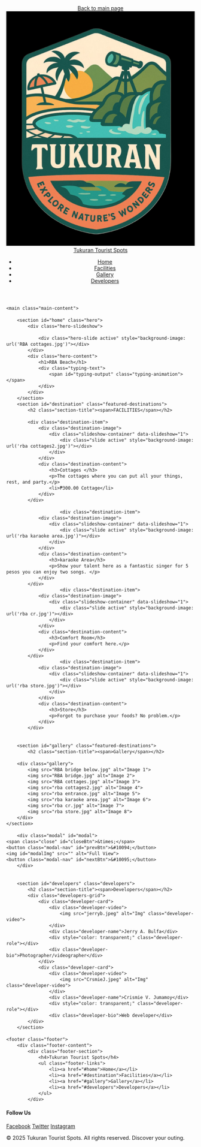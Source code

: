 <html lang="en">
<head>
  <meta charset="UTF-8" />
  <meta name="viewport" content="width=device-width, initial-scale=1.0" />
  <title>TTS</title>
  <link rel="stylesheet" href="style.css" />
</head>
<body>
  <header class="header">
      <nav class="nav-container">
                      <a href="#backtomainpage" class="nav-link">Back to main page</a>
          <a href="#home" class="logo">
              <img src="logo.png" alt="Logo" class="logo-img">
              <span class="logo-text">Tukuran Tourist Spots</span>
            </a>
          <ul class="nav-menu">
            <li class="nav-item">
                <a href="#home" class="nav-link">Home</a>
            </li>
            <li class="nav-item">
                <a href="#destination" class="nav-link">Facilities</a>
            </li>
                <li class="nav-item">
                    <a href="#gallery" class="nav-link">Gallery</a>
                </li>
                <li class="nav-item">
                    <a href="#developers" class="nav-link">Developers</a>
                </li>
            </ul>
        </nav>
    </header>


    <main class="main-content">
        
        <section id="home" class="hero">
            <div class="hero-slideshow">
                
                <div class="hero-slide active" style="background-image: url('RBA cottages.jpg')"></div> 
            </div>
            <div class="hero-content">
                <h1>RBA Beach</h1>
                <div class="typing-text">
                    <span id="typing-output" class="typing-animation"></span>
                </div>
            </div>
        </section>
        <section id="destination" class="featured-destinations">
            <h2 class="section-title"><span>FACILITIES</span></h2>
            
            <div class="destination-item">
                <div class="destination-image">
                    <div class="slideshow-container" data-slideshow="1">
                        <div class="slide active" style="background-image: url('rba cottages2.jpg')"></div>
                    </div>
                </div>
                <div class="destination-content">
                    <h3>Cottages </h3>
                    <p>The cottages where you can put all your things, rest, and party.</p>
                    <li>₱300.00 Cottage</li>
                </div>
            </div>
        
                        <div class="destination-item">
                <div class="destination-image">
                    <div class="slideshow-container" data-slideshow="1">
                        <div class="slide active" style="background-image: url('rba karaoke area.jpg')"></div> 
                    </div>
                </div>
                <div class="destination-content">
                    <h3>karaoke Area</h3>
                    <p>Show your talent here as a fantastic singer for 5 pesos you can enjoy two songs. </p>
                </div>
            </div>
                        <div class="destination-item">
                <div class="destination-image">
                    <div class="slideshow-container" data-slideshow="1">
                        <div class="slide active" style="background-image: url('rba cr.jpg')"></div>
                    </div>
                </div>
                <div class="destination-content">
                    <h3>Comfort Room</h3>
                    <p>Find your comfort here.</p>
                </div>
            </div>
                        <div class="destination-item">
                <div class="destination-image">
                    <div class="slideshow-container" data-slideshow="1">
                        <div class="slide active" style="background-image: url('rba store.jpg')"></div>
                    </div>
                </div>
                <div class="destination-content">
                    <h3>Store</h3>
                    <p>Forgot to purchase your foods? No problem.</p>
                </div>
            </div>

            
        <section id="gallery" class="featured-destinations">
            <h2 class="section-title"><span>Gallery</span></h2>

        <div class="gallery">
            <img src="RBA bridge below.jpg" alt="Image 1"> 
            <img src="RBA bridge.jpg" alt="Image 2"> 
            <img src="RBA cottages.jpg" alt="Image 3"> 
            <img src="rba cottages2.jpg" alt="Image 4">
            <img src="rba entrance.jpg" alt="Image 5">
            <img src="rba karaoke area.jpg" alt="Image 6">
            <img src="rba cr.jpg" alt="Image 7">
            <img src="rba store.jpg" alt="Image 8">
        </div>
    </section>

        <div class="modal" id="modal">
    <span class="close" id="closeBtn">&times;</span>
    <button class="modal-nav" id="prevBtn">&#10094;</button>
    <img id="modalImg" src="" alt="Full View">
    <button class="modal-nav" id="nextBtn">&#10095;</button>
        </div>
 

        <section id="developers" class="developers">
            <h2 class="section-title"><span>Developers</span></h2>
            <div class="developers-grid">
                <div class="developer-card">
                    <div class="developer-video">
                        <img src="jerryb.jpeg" alt="Img" class="developer-video">
                    </div>
                    <div class="developer-name">Jerry A. Bulfa</div>
                    <div style="color: transparent;" class="developer-role"></div>
                    <div class="developer-bio">Photographer/videographer</div>
                </div>
                <div class="developer-card">
                    <div class="developer-video">
                        <img src="CrsmieJ.jpeg" alt="Img" class="developer-video">
                    </div>
                    <div class="developer-name">Crismie V. Jumamoy</div> 
                    <div style="color: transparent;" class="developer-role"></div>
                    <div class="developer-bio">Web developer</div> 
            </div>
        </section>
  
    <footer class="footer">
        <div class="footer-content">
            <div class="footer-section">
                <h4>Tukuran Tourist Spots</h4>
                <ul class="footer-links">
                    <li><a href="#home">Home</a></li>
                    <li><a href="#destination">Facilities</a></li>
                    <li><a href="#gallery">Gallery</a></li>
                    <li><a href="#developers">Developers</a></li>
                </ul>
            </div>
  <div class="footer-section">
    <h4>Follow Us</h4>
        <div class="social-buttons">
            <a href="https://www.facebook.com/share/16cK27pfbX/" class="social-btn facebook">Facebook</a>
            <a href="#" class="social-btn twitter">Twitter</a> 
            <a href="https://www.instagram.com/itscrsmiemadear?igsh=emkyajZua3A2NnZ4" class="social-btn instagram">Instagram</a>
        </div>
  </div>
    </div>
        <div class="footer-bottom">
            <p>&copy; 2025 Tukuran Tourist Spots. All rights reserved. Discover your outing.</p>
        </div>
    </footer>
  <script src="script.js"></script>
</body>
</html>
